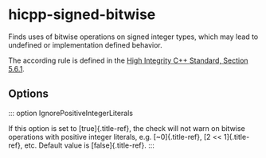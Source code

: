 # hicpp-signed-bitwise

Finds uses of bitwise operations on signed integer types, which may lead
to undefined or implementation defined behavior.

The according rule is defined in the [High Integrity C++ Standard,
Section
5.6.1](https://www.perforce.com/resources/qac/high-integrity-cpp-coding-standard-expressions).

## Options

::: option
IgnorePositiveIntegerLiterals

If this option is set to [true]{.title-ref}, the check will not warn on
bitwise operations with positive integer literals, e.g.
[\~0]{.title-ref}, [2 \<\< 1]{.title-ref}, etc. Default value is
[false]{.title-ref}.
:::
